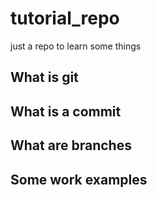 # tutorial_repo
just a repo to learn some things

## What is git

## What is a commit

## What are branches

## Some work examples

